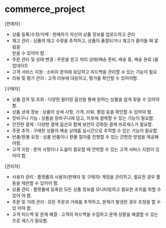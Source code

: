 # commerce_project

 [판매자]
 - 상품 등록/수정/삭제 : 판매자가 자신의 상품 정보를 업로드하고 관리
 - 재고 관리 : 상품의 재고 수량을 추적하고, 상품이 품절되거나 재고가 줄어들 때 알림을  
   받을 수 있어야 함.
 - 주문 관리 및 상태 변경 : 주문을 받고 처리 상태(배송 준비, 배송 중, 배송 완료 )를    
   업데이트
 - 고객 서비스 지원 : 소비자 문의에 응답하고 피드백을 관리할 수 있는 기능이 필요
 - 리뷰 및 평가 관리 : 고객 리뷰에 대응하고, 평가를 확인할 수 있어야함.


 [구매자]
 - 상품 검색 및 조회 : 다양한 필터링 옵션을 통해 원하는 상품을 쉽게 찾을 수 있어야 함.
 - 상품 상세 정보 : 상품의 상세 사항, 가격, 리뷰, 평점 등을 확인할 수 있어야 함.
 - 장바구니 기능 : 상품을 장바구니에 담고, 이후에 결제할 수 있는 기능이 필요함.
 - 안전한 결제 : 다양한 결제 옵션과 함께 보안이 강화된 결제 프로세스가 필요함.
 - 주문 추적 : 구매한 상품의 배송 상태를 실시간으로 추적할 수 있는 기능이 필요함.
 - 반품/환불 요청 : 상품 반품이나 환불 절차를 진행할 수 있는 간편한 방법을 제공해야함.
 - 고객 지원 : 문의 사항이나 도움이 필요할 때 연락할 수 있는 고객 서비스 지원이 있어야 
   함.

 [관리자]
 - 사용자 관리 : 플랫폼의 사용자(판매자 및 구매자) 계정을 관리하고, 필요한 경우 활동을 
   제한할 수 있어야 함.
 - 상품 관리 : 플랫폼에 등록된 모든 상품 정보를 모니터링하고 필요한 조치를 취할 수 있어 
   야 함. 
 - 주문 및 거래 관리 : 모든 주문과 거래를 추적하고, 문제가 발생한 경우 조정을 할 수 있 
   어야 함.
 - 고객 피드백 및 문제 해결 : 고객의 피드백을 수집하고 문제 상황을 해결할 수 있는 프로 
   세스가 필요함.

